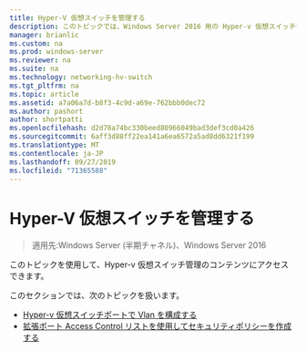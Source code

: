 ```yaml
---
title: Hyper-V 仮想スイッチを管理する
description: このトピックでは、Windows Server 2016 用の Hyper-v 仮想スイッチ管理コンテンツへのリンクを示します。
manager: brianlic
ms.custom: na
ms.prod: windows-server
ms.reviewer: na
ms.suite: na
ms.technology: networking-hv-switch
ms.tgt_pltfrm: na
ms.topic: article
ms.assetid: a7a06a7d-b8f3-4c9d-a69e-762bbb0dec72
ms.author: pashort
author: shortpatti
ms.openlocfilehash: d2d78a74bc330beed80966049bad3def3cd0a426
ms.sourcegitcommit: 6aff3d88ff22ea141a6ea6572a5ad8dd6321f199
ms.translationtype: MT
ms.contentlocale: ja-JP
ms.lasthandoff: 09/27/2019
ms.locfileid: "71365588"
---
```

# <a name="manage-hyper-v-virtual-switch"></a>Hyper-V 仮想スイッチを管理する

>適用先:Windows Server (半期チャネル)、Windows Server 2016

このトピックを使用して、Hyper-v 仮想スイッチ管理のコンテンツにアクセスできます。

このセクションでは、次のトピックを扱います。

- [Hyper-v 仮想スイッチポートで Vlan を構成する](Configure-and-View-VLAN-Settings-on-Hyper-V-Virtual-Switch-Ports.md)
- [拡張ポート Access Control リストを使用してセキュリティポリシーを作成する](Create-Security-Policies-with-Extended-Port-Access-Control-Lists.md)


